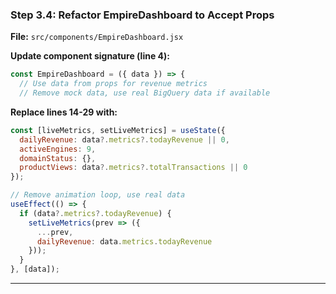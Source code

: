 ### Step 3.4: Refactor EmpireDashboard to Accept Props

**File:** `src/components/EmpireDashboard.jsx`

**Update component signature (line 4):**

```javascript
const EmpireDashboard = ({ data }) => {
  // Use data from props for revenue metrics
  // Remove mock data, use real BigQuery data if available
```

**Replace lines 14-29 with:**

```javascript
const [liveMetrics, setLiveMetrics] = useState({
  dailyRevenue: data?.metrics?.todayRevenue || 0,
  activeEngines: 9,
  domainStatus: {},
  productViews: data?.metrics?.totalTransactions || 0
});

// Remove animation loop, use real data
useEffect(() => {
  if (data?.metrics?.todayRevenue) {
    setLiveMetrics(prev => ({
      ...prev,
      dailyRevenue: data.metrics.todayRevenue
    }));
  }
}, [data]);
```

---
